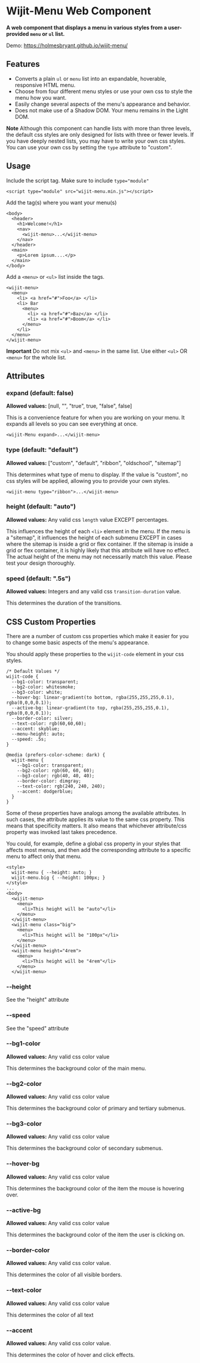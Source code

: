 # Wijit-Menu Web Component
**A web component that displays a menu in various styles from a user-provided `menu` or `ul` list.**

Demo: https://holmesbryant.github.io/wijit-menu/

## Features

- Converts a plain `ul` or `menu` list into an expandable, hoverable, responsive HTML menu.
- Choose from four different menu styles or use your own css to style the menu how you want.
- Easily change several aspects of the menu's appearance and behavior.
- Does not make use of a Shadow DOM. Your menu remains in the Light DOM.

**Note** Although this component can handle lists with more than three levels, the default css styles are only designed for lists with three or fewer levels. If you have deeply nested lists, you may have to write your own css styles. You can use your own css by setting the `type` attribute to "custom".

## Usage

Include the script tag. Make sure to include `type="module"`


    <script type="module" src="wijit-menu.min.js"></script>


Add the tag(s) where you want your menu(s)

    <body>
      <header>
        <h1>Welcome!</h1>
        <nav>
          <wijit-menu>...</wijit-menu>
        </nav>
      </header>
      <main>
        <p>Lorem ipsum....</p>
      </main>
    </body>


Add a `<menu>` or `<ul>` list inside the tags.


    <wijit-menu>
      <menu>
        <li> <a href="#">Foo</a> </li>
        <li> Bar
          <menu>
            <li> <a href="#">Baz</a> </li>
            <li> <a href="#">Boom</a> </li>
          </menu>
        </li>
      </menu>
    </wijit-menu>


**Important** Do not mix `<ul>` and `<menu>` in the same list. Use either `<ul>` OR `<menu>` for the whole list.

## Attributes

### expand (default: false)

**Allowed values:** [null, "", "true", true, "false", false]

This is a convenience feature for when you are working on your menu. It expands all levels so you can see everything at once.


    <wijit-Menu expand>...</wijit-menu>


### type (default: "default")

**Allowed values:** ["custom", "default", "ribbon", "oldschool", "sitemap"]

This determines what type of menu to display. If the value is "custom", no css styles will be applied, allowing you to provide your own styles.


    <wijit-menu type="ribbon">...</wijit-menu>


### height (default: "auto")

**Allowed values:** Any valid css `length` value EXCEPT percentages.

This influences the height of each `<li>` element in the menu. If the menu is a "sitemap", it influences the height of each submenu EXCEPT in cases where the sitemap is inside a grid or flex container. If the sitemap is inside a grid or flex container, it is highly likely that this attribute will have no effect. The actual height of the menu may not necessarily match this value. Please test your design thoroughly.


### speed (default: ".5s")

**Allowed values:** Integers and any valid css `transition-duration` value.

This determines the duration of the transitions.


## CSS Custom Properties

There are a number of custom css properties which make it easier for you to change some basic aspects of the menu's appearance.

You should apply these properties to the `wijit-code` element in your css styles.


    /* Default Values */
    wijit-code {
      --bg1-color: transparent;
      --bg2-color: whitesmoke;
      --bg3-color: white;
      --hover-bg: linear-gradient(to bottom, rgba(255,255,255,0.1), rgba(0,0,0,0.1));
      --active-bg: linear-gradient(to top, rgba(255,255,255,0.1), rgba(0,0,0,0.1));
      --border-color: silver;
      --text-color: rgb(60,60,60);
      --accent: skyblue;
      --menu-height: auto;
      --speed: .5s;
    }

    @media (prefers-color-scheme: dark) {
      wijit-menu {
        --bg1-color: transparent;
        --bg2-color: rgb(60, 60, 60);
        --bg3-color: rgb(40, 40, 40);
        --border-color: dimgray;
        --text-color: rgb(240, 240, 240);
        --accent: dodgerblue;
      }
    }


Some of these properties have analogs among the available attributes. In such cases, the attribute applies its value to the same css property. This means that specificity matters. It also means that whichever attribute/css property was invoked last takes precedence.

You could, for example, define a global css property in your styles that affects most menus, and then add the corresponding attribute to a specific menu to affect only that menu.


    <style>
      wijit-menu { --height: auto; }
      wijit-menu.big { --height: 100px; }
    </style>
    ...
    <body>
      <wijit-menu>
        <menu>
          <li>This height will be "auto"</li>
        </menu>
      </wijit-menu>
      <wijit-menu class="big">
        <menu>
          <li>This height will be "100px"</li>
        </menu>
      </wijit-menu>
      <wijit-menu height="4rem">
        <menu>
          <li>This height will be "4rem"</li>
        </menu>
      </wijit-menu>


### --height

See the "height" attribute


### --speed

See the "speed" attribute


### --bg1-color

**Allowed values:** Any valid css color value

This determines the background color of the main menu.


### --bg2-color

**Allowed values:** Any valid css color value

This determines the background color of primary and tertiary submenus.


### --bg3-color

**Allowed values:** Any valid css color value

This determines the background color of secondary submenus.


### --hover-bg

**Allowed values:** Any valid css color value

This determines the background color of the item the mouse is hovering over.


### --active-bg

**Allowed values:** Any valid css color value

This determines the background color of the item the user is clicking on.


### --border-color

**Allowed values:** Any valid css color value.

This determines the color of all visible borders.


### --text-color

**Allowed values:** Any valid css color value

This determines the color of all text


### --accent

**Allowed values:** Any valid css color value.

This determines the color of hover and click effects.


